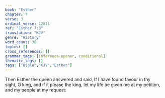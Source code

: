 ```yaml
---
book: "Esther"
chapter: 7
verse: 3
ordinal_verse: 12811
ref: "Esther 7:3"
translation: "KJV"
genre: "History"
word_count: 38
topics: []
cross_references: []
grammar_tags: [inference-opener, conditional]
thematic_tags: []
tags: ["Bible","KJV","Esther"]
---
```

Then Esther the queen answered and said, If I have found favour in thy sight, O king, and if it please the king, let my life be given me at my petition, and my people at my request:
